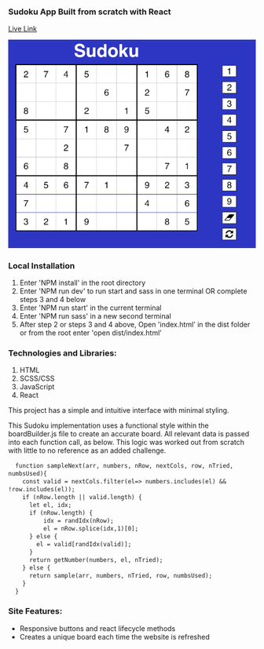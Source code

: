 ### Sudoku App Built from scratch with React

[Live Link](https://react-sudoku-24b70.web.app//)

![Alt text](screenshots/ui/8.4.2020v2.png)

### Local Installation
 1. Enter 'NPM install' in the root directory
 2. Enter 'NPM run dev' to run start and sass in one terminal OR complete steps 3 and 4 below
 3. Enter 'NPM run start' in the current terminal
 4. Enter 'NPM run sass' in a new second terminal
 5. After step 2 or steps 3 and 4 above, Open 'index.html' in the dist folder or from the root enter 'open dist/index.html'
 
### Technologies and Libraries:
 1. HTML
 2. SCSS/CSS
 3. JavaScript
 4. React

This project has a simple and intuitive interface with minimal styling.

This Sudoku implementation uses a functional style within the boardBuilder.js file to create an accurate board. All relevant data is passed into each function call, as below. This logic was worked out from scratch with little to no reference as an added challenge.

``` javsacript
  function sampleNext(arr, numbers, nRow, nextCols, row, nTried, numbsUsed){
    const valid = nextCols.filter(el=> numbers.includes(el) && !row.includes(el));
    if (nRow.length || valid.length) {
      let el, idx;
      if (nRow.length) {
          idx = randIdx(nRow);
          el = nRow.splice(idx,1)[0];
      } else {
        el = valid[randIdx(valid)];
      }
      return getNumber(numbers, el, nTried);
    } else {
      return sample(arr, numbers, nTried, row, numbsUsed);
    }
  }
```

### Site Features:

* Responsive buttons and react lifecycle methods
* Creates a unique board each time the website is refreshed

